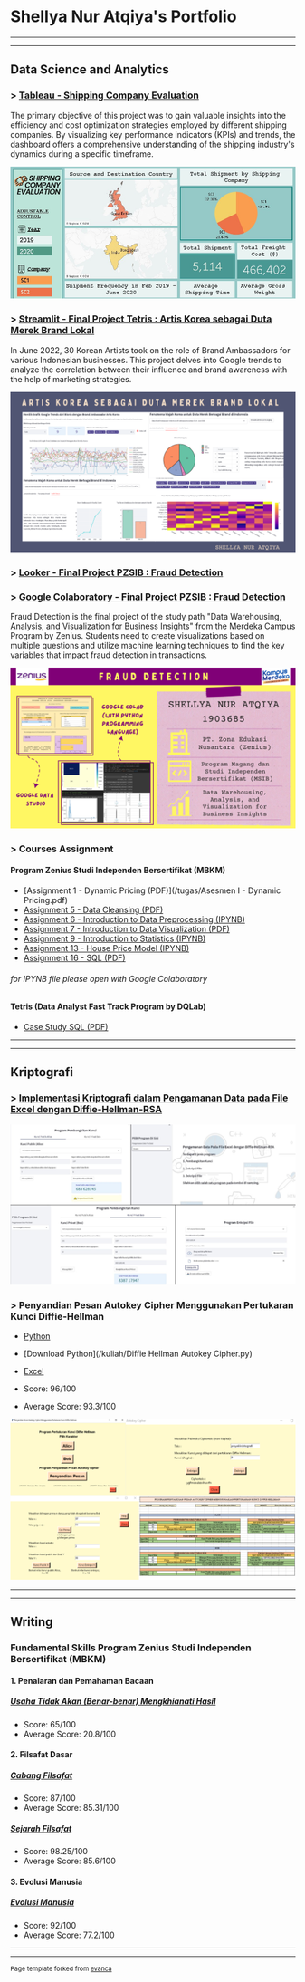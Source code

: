 # Shellya Nur Atqiya's Portfolio


---
---

## Data Science and Analytics

### >  [Tableau - Shipping Company Evaluation](https://public.tableau.com/app/profile/shellya.nur.atqiya/viz/ShippingDashboard_16912405398230/Dashboard1)
  The primary objective of this project was to gain valuable insights into the efficiency and cost optimization strategies employed by different shipping companies. By visualizing key performance indicators (KPIs) and trends, the dashboard offers a comprehensive understanding of the shipping industry's dynamics during a specific timeframe.

  <img src="images/SCE.jpeg">
  
### > [Streamlit - Final Project Tetris : Artis Korea sebagai Duta Merek Brand Lokal](https://shellyanat-ba-korea-finalproject-b40wja.streamlitapp.com/)
  In June 2022, 30 Korean Artists took on the role of Brand Ambassadors for various Indonesian businesses. This project delves into Google trends to analyze the correlation between their influence and brand awareness with the help of marketing strategies. 

  <img src="images/TetrisFP.png"/>
  
  
### > [Looker - Final Project PZSIB : Fraud Detection](https://datastudio.google.com/reporting/da17ce10-3aea-4c78-adad-c3c3d8268698) 
  
### > [Google Colaboratory - Final Project PZSIB : Fraud Detection](https://colab.research.google.com/drive/12Y1byfM0kJzw-_G8Jbux5ZGvYVltJwl7?usp=sharing)
  Fraud Detection is the final project of the study path "Data Warehousing, Analysis, and Visualization for Business Insights" from the Merdeka Campus Program by Zenius. Students need to create visualizations based on multiple questions and utilize machine learning techniques to find the key variables that impact fraud detection in transactions.
  
  <img src="images/PZSIB-1.png"/>

### > Courses Assignment

#### Program Zenius Studi Independen Bersertifikat (MBKM)
- [Assignment 1 - Dynamic Pricing (PDF)](/tugas/Asesmen I - Dynamic Pricing.pdf)
- [Assignment 5 - Data Cleansing (PDF)](/tugas/AsesmenTopic5PPT.pdf)
- [Assignment 6 - Introduction to Data Preprocessing (IPYNB)](https://drive.google.com/file/d/1-b8TGfFM0VK-Q3SBX164OZ4NuVBmaJSX/view?usp=sharing)
- [Assignment 7 - Introduction to Data Visualization (PDF)](/tugas/7-DV.pdf)
- [Assignment 9 - Introduction to Statistics (IPYNB)](https://drive.google.com/file/d/12vWWsCnidbYn51239g8uqACYYGR-p7PG/view?usp=sharing)
- [Assignment 13 - House Price Model (IPYNB)](https://colab.research.google.com/drive/1FTRPYbKXzVY3ApbhRbVYb_EcruzA3zbX?usp=sharing)
- [Assignment 16 - SQL (PDF)](/tugas/16-SQL.pdf)
###### for IPYNB file please open with Google Colaboratory

#### Tetris (Data Analyst Fast Track Program by DQLab)
- [Case Study SQL (PDF)](/tugas/SQLTetris.pdf)

---
---

## Kriptografi 
### > [Implementasi Kriptografi dalam Pengamanan Data pada File Excel dengan Diffie-Hellman-RSA](https://shellya-kriptografi-excel.streamlit.app/)
<img src="images/excel-dhrsa.jpg"/>

### > Penyandian Pesan Autokey Cipher Menggunakan Pertukaran Kunci Diffie-Hellman
- [Python](https://drive.google.com/file/d/1oGeeAur8dfvzMr4ruQsNa5kVv-P7rW-q/view?usp=sharing)
- [Download Python](/kuliah/Diffie Hellman Autokey Cipher.py)
- [Excel](https://docs.google.com/spreadsheets/d/1W6SY8u5yhsTy0QPGemqtvYQcbKTUhQ2-/edit?usp=sharing&ouid=110868733058254967789&rtpof=true&sd=true)

- Score: 96/100
- Average Score: 93.3/100

<img src="images/Kripto.png"/>


---
---
## Writing


### Fundamental Skills Program Zenius Studi Independen Bersertifikat (MBKM)

#### 1. Penalaran dan Pemahaman Bacaan
##### [Usaha Tidak Akan (Benar-benar) Mengkhianati Hasil](/fundamental/EsaiPemahamanBacaan.pdf)
- Score: 65/100
- Average Score: 20.8/100

#### 2. Filsafat Dasar
##### [Cabang Filsafat](/fundamental/CabangFilsafat.pdf)
- Score: 87/100
- Average Score: 85.31/100

##### [Sejarah Filsafat](/fundamental/SejarahFilsafat.pdf)
- Score: 98.25/100
- Average Score: 85.6/100

#### 3. Evolusi Manusia
##### [Evolusi Manusia](/fundamental/EvolusiManusia.pdf)
- Score: 92/100
- Average Score: 77.2/100

---
---
<p style="font-size:11px">Page template forked from <a href="https://github.com/evanca/quick-portfolio">evanca</a></p>
<!-- Remove above link if you don't want to attibute -->
